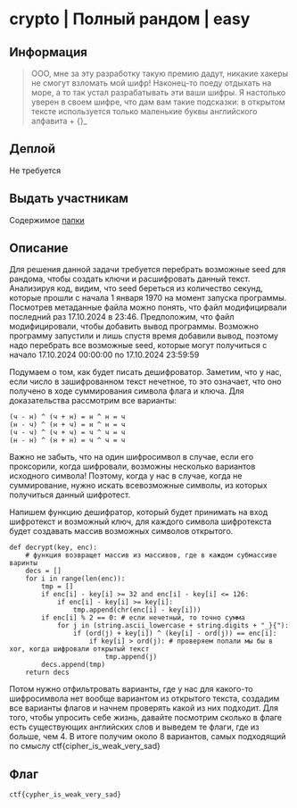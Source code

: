# crypto | Полный рандом | easy

## Информация
> ООО, мне за эту разработку такую премию дадут, никакие хакеры не смогут взломать мой шифр! Наконец-то поеду отдыхать на море, а то так устал разрабатывать эти ваши шифры. Я настолько уверен в своем шифре, что дам вам такие подсказки: в открытом тексте используется только маленькие буквы английского алфавита + {}_

## Деплой
Не требуется

## Выдать участникам
Содержимое [папки](public/)

## Описание
Для решения данной задачи требуется перебрать возможные seed для рандома, чтобы создать ключи и расшифровать данный текст. Анализируя код, видим, что seed береться из количество секунд, которые прошли с начала 1 января 1970 на момент запуска программы. Посмотрев метаданные файла можно понять, что файл модифицирвали последний раз 17.10.2024 в 23:46. Предположим, что файл модифицировали, чтобы добавить вывод программы. Возможно программу запустили и лишь спустя время добавили вывод, поэтому надо перебрать все возможные seed, которые могут получиться с начало 17.10.2024 00:00:00 по 17.10.2024 23:59:59

Подумаем о том, как будет писать дешифроватор.
Заметим, что у нас, если число в зашифрованном текст нечетное, то это означает, что оно получено в ходе суммирования символа флага и ключа. Для доказательства рассмотрим все варианты:
```
(ч - н) ^ (ч + н) = н ^ н = ч
(н - ч) ^ (н + ч) = н ^ н = ч
(ч - ч) ^ (ч + ч) = ч ^ ч = ч
(н - н) ^ (н + н) = ч ^ ч = ч
```
Важно не забыть, что на один шифросимвол в случае, если его проксорили, когда шифровали, возможны несколько вариантов исходного символа!
Поэтому, когда у нас в случае, когда не суммирование, нужно искать всевозможные символы, из которых получиться данный шифротест.

Напишем функцию дешифратор, который будет принимать на вход шифротекст и возможный ключ, для каждого символа шифротекста будет создавать массив возможных символов открытого.
```
def decrypt(key, enc):
    # функция возвращет массив из массивов, где в каждом субмассиве варинты 
    decs = []
    for i in range(len(enc)):
        tmp = []
        if enc[i] - key[i] >= 32 and enc[i] - key[i] <= 126:
            if enc[i] - key[i] >= key[i]:
                tmp.append(chr(enc[i] - key[i]))
        if enc[i] % 2 == 0: # если нечетный, то точно сумма
            for j in (string.ascii_lowercase + string.digits + "_}{"):
                if (ord(j) + key[i]) ^ (key[i] - ord(j)) == enc[i]:
                    if key[i] > ord(j): # проверяем попали мы бы в xor, когда шифровали открытый текст
                        tmp.append(j)
        decs.append(tmp)
    return decs
```
Потом нужно отфильтровать варианты, где у нас для какого-то шифросимвола нет вообще вариантом из открытого текста, создадим все варианты флагов и начнем проверять какой из них подходит.
Для того, чтобы упросить себе жизнь, давайте посмотрим сколько в флаге есть существующих английских слов и выведем те флаги, где из больше, чем 4. В итоге получим около 8 вариантов, самых подходящий по смыслу ctf{cipher_is_weak_very_sad}
## Флаг

`ctf{cypher_is_weak_very_sad}`

